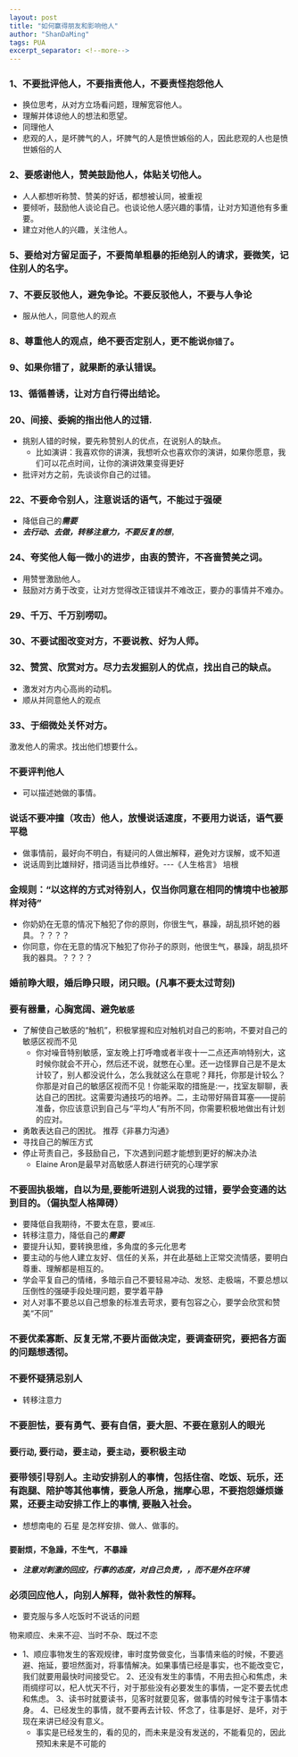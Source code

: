 ```yaml
---
layout: post
title: "如何赢得朋友和影响他人"
author: "ShanDaMing"
tags: PUA
excerpt_separator: <!--more-->
---
```


<!--more-->

### 1、不要批评他人，不要指责他人，不要责怪抱怨他人
* 换位思考，从对方立场看问题，理解宽容他人。
* 理解并体谅他人的想法和愿望。
* 同理他人
* 悲观的人，是坏脾气的人，坏脾气的人是愤世嫉俗的人，因此悲观的人也是愤世嫉俗的人

### 2、要感谢他人，赞美鼓励他人，体贴关切他人。
* 人人都想听称赞、赞美的好话，都想被认同，被重视
* 要倾听，鼓励他人谈论自己。也谈论他人感兴趣的事情，让对方知道他有多重要。
* 建立对他人的兴趣，关注他人。

### 5、要给对方留足面子，不要简单粗暴的拒绝别人的请求，要微笑，记住别人的名字。

### 7、不要反驳他人，避免争论。不要反驳他人，不要与人争论
* 服从他人，同意他人的观点

### 8、尊重他人的观点，绝不要否定别人，更不能说`你错了`。

### 9、如果你错了，就果断的承认错误。

### 13、循循善诱，让对方自行得出结论。

### 20、间接、委婉的指出他人的过错.
* 挑别人错的时候，要先称赞别人的优点，在说别人的缺点。
	 - 比如演讲：我喜欢你的讲演，我想听众也喜欢你的演讲，如果你愿意，我们可以花点时间，让你的演讲效果变得更好
* 批评对方之前，先谈谈你自己的过错。

### 22、不要命令别人，注意说话的语气，不能过于强硬
* 降低自己的***需要***
* ***去行动、去做，转移注意力，不要反复的想***，

### 24、夸奖他人每一微小的进步，由衷的赞许，不吝啬赞美之词。
* 用赞誉激励他人。
* 鼓励对方勇于改变，让对方觉得改正错误并不难改正，要办的事情并不难办。

### 29、千万、千万别唠叨。

### 30、不要试图改变对方，不要说教、好为人师。

### 32、赞赏、欣赏对方。尽力去发掘别人的优点，找出自己的缺点。
* 激发对方内心高尚的动机。
* 顺从并同意他人的观点

### 33、于细微处关怀对方。
激发他人的需求。找出他们想要什么。

### 不要评判他人
* 可以描述她做的事情。

### 说话不要冲撞（攻击）他人，放慢说话速度，不要用力说话，语气要平稳
* 做事情前，最好向不明白，有疑问的人做出解释，避免对方误解，或不知道
* 说话周到比雄辩好，措词适当比恭维好。---《人生格言》 培根

### 金规则：“以这样的方式对待别人，仅当你同意在相同的情境中也被那样对待”
* 你奶奶在无意的情况下触犯了你的原则，你很生气，暴躁，胡乱损坏她的器具。？？？？
* 你同意，你在无意的情况下触犯了你孙子的原则，他很生气，暴躁，胡乱损坏我的器具。？？？？

### 婚前睁大眼，婚后睁只眼，闭只眼。(凡事不要太过苛刻)

### 要有器量，心胸宽阔、避免`敏感`
* 了解使自己敏感的“触机”，积极掌握和应对触机对自己的影响，不要对自己的敏感区视而不见
	 - 你对噪音特别敏感，室友晚上打呼噜或者半夜十一二点还声响特别大，这时候你就会不开心，然后还不说，就憋在心里。还一边怪罪自己是不是太计较了，别人都没说什么，怎么我就这么在意呢？拜托，你那是计较么？你那是对自己的敏感区视而不见！你能采取的措施是:一，找室友聊聊，表达自己的困扰。这需要沟通技巧的培养。二，主动带好隔音耳塞——提前准备，你应该意识到自己与“平均人”有所不同，你需要积极地做出有计划的应对。
* 勇敢表达自己的困扰。 推荐《非暴力沟通》
* 寻找自己的解压方式
* 停止苛责自己，多鼓励自己，下次遇到问题才能想到更好的解决办法
	 - Elaine Aron是最早对高敏感人群进行研究的心理学家

### 不要固执极端，自以为是,要能听进别人说我的过错，要学会变通的达到目的。（偏执型人格障碍）
* 要降低自我期待，不要太在意，要`减压`.
* 转移注意力，降低自己的***需要***
* 要提升认知，要转换思维，多角度的多元化思考
* 要主动的与他人建立友好、信任的关系，并在此基础上正常交流情感，要明白尊重、理解都是相互的。
* 学会平复自己的情绪，多暗示自己不要轻易冲动、发怒、走极端，不要总想以压倒性的强硬手段处理问题，要学着平静
* 对人对事不要总以自己想象的标准去苛求，要有包容之心，要学会欣赏和赞美“不同”

### 不要优柔寡断、反复无常,不要片面做决定，要调查研究，要把各方面的问题想透彻。

### 不要怀疑猜忌别人
* 转移注意力

### 不要胆怯，要有勇气、要有自信，要大胆、不要在意别人的眼光

### 要`行动`, 要`行动`，要`主动`，要`主动`，要积极主动

### 要带领引导别人。主动安排别人的事情，包括住宿、吃饭、玩乐，还有跑腿、陪护等其他事情，要急人所急，揣摩心思，不要抱怨嫌烦嫌累，还要主动安排工作上的事情, 要融入社会。
* 想想南电的 石星 是怎样安排、做人、做事的。

### `要耐烦，不急躁，不生气, 不暴躁`
* ***注意对刺激的回应，行事的态度，对自己负责，，而不是外在环境***

### 必须回应他人，向别人解释，做补救性的解释。
* 要克服与多人吃饭时不说话的问题

物来顺应、未来不迎、当时不杂、既过不恋
* 1、顺应事物发生的客观规律，审时度势做变化，当事情来临的时候，不要逃避、拖延，要坦然面对，将事情解决。如果事情已经是事实，也不能改变它，我们就要用最快时间接受它。 2、还没有发生的事情，不用去担心和焦虑，未雨绸缪可以，杞人忧天不行，对于那些没有必要发生的事情，一定不要去忧虑和焦虑。 3、读书时就要读书，见客时就要见客，做事情的时候专注于事情本身。 4、已经发生的事情，就不要再去计较、怀念了，往事是好、是坏，对于现在来讲已经没有意义。
	 - 事实是已经发生的，看的见的，而未来是没有发送的，不能看见的，因此预知未来是不可能的
